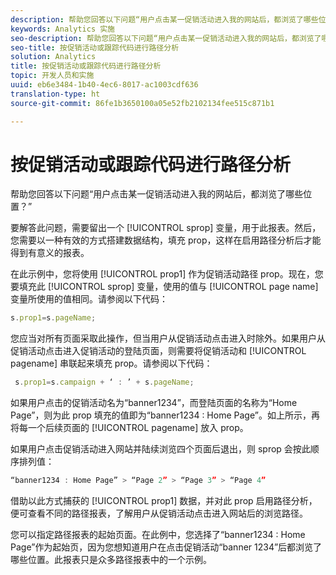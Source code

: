 ```yaml
---
description: 帮助您回答以下问题“用户点击某一促销活动进入我的网站后，都浏览了哪些位置？”
keywords: Analytics 实施
seo-description: 帮助您回答以下问题“用户点击某一促销活动进入我的网站后，都浏览了哪些位置？”
seo-title: 按促销活动或跟踪代码进行路径分析
solution: Analytics
title: 按促销活动或跟踪代码进行路径分析
topic: 开发人员和实施
uuid: eb6e3484-1b40-4ec6-8017-ac1003cdf636
translation-type: ht
source-git-commit: 86fe1b3650100a05e52fb2102134fee515c871b1

---
```



# 按促销活动或跟踪代码进行路径分析

帮助您回答以下问题“用户点击某一促销活动进入我的网站后，都浏览了哪些位置？”

要解答此问题，需要留出一个 [!UICONTROL sprop] 变量，用于此报表。然后，您需要以一种有效的方式搭建数据结构，填充 prop，这样在启用路径分析后才能得到有意义的报表。

在此示例中，您将使用 [!UICONTROL prop1] 作为促销活动路径 prop。现在，您要填充此 [!UICONTROL sprop] 变量，使用的值与 [!UICONTROL page name] 变量所使用的值相同。请参阅以下代码：

```js
s.prop1=s.pageName;
```

您应当对所有页面采取此操作，但当用户从促销活动点击进入时除外。如果用户从促销活动点击进入促销活动的登陆页面，则需要将促销活动和 [!UICONTROL pagename] 串联起来填充 prop。请参阅以下代码：

```js
 s.prop1=s.campaign + ‘ : ’ + s.pageName;
```

如果用户点击的促销活动名为“banner1234”，而登陆页面的名称为“Home Page”，则为此 prop 填充的值即为“banner1234 : Home Page”。如上所示，再将每一个后续页面的 [!UICONTROL pagename] 放入 prop。

如果用户点击促销活动进入网站并陆续浏览四个页面后退出，则 sprop 会按此顺序排列值：

```js
“banner1234 : Home Page” > “Page 2” > “Page 3” > “Page 4”
```

借助以此方式捕获的 [!UICONTROL prop1] 数据，并对此 prop 启用路径分析，便可查看不同的路径报表，了解用户从促销活动点击进入网站后的浏览路径。

您可以指定路径报表的起始页面。在此例中，您选择了“banner1234 : Home Page”作为起始页，因为您想知道用户在点击促销活动“banner 1234”后都浏览了哪些位置。此报表只是众多路径报表中的一个示例。

